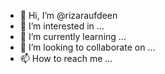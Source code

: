 - 👋 Hi, I’m @rizaraufdeen
- 👀 I’m interested in ...
- 🌱 I’m currently learning ...
- 💞️ I’m looking to collaborate on ...
- 📫 How to reach me ...

<!---
rizaraufdeen/rizaraufdeen is a ✨ special ✨ repository because its `README.md` (this file) appears on your GitHub profile.
You can click the Preview link to take a look at your changes.
--->
